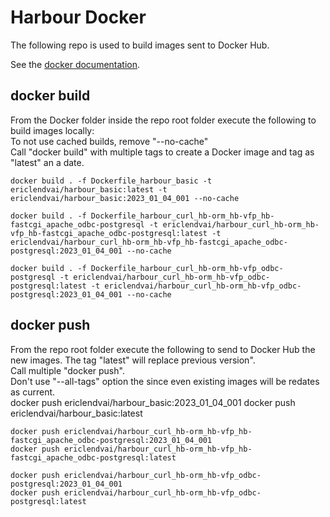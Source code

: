 # Harbour Docker

The following repo is used to build images sent to Docker Hub.   

See the [docker documentation](https://docs.docker.com/engine/reference/commandline/build/).

## docker build
From the Docker folder inside the repo root folder execute the following to build images locally:   
To not use cached builds, remove "--no-cache"   
Call "docker build" with multiple tags to create a Docker image and tag as "latest" an a date.   

    docker build . -f Dockerfile_harbour_basic -t ericlendvai/harbour_basic:latest -t ericlendvai/harbour_basic:2023_01_04_001 --no-cache   

    docker build . -f Dockerfile_harbour_curl_hb-orm_hb-vfp_hb-fastcgi_apache_odbc-postgresql -t ericlendvai/harbour_curl_hb-orm_hb-vfp_hb-fastcgi_apache_odbc-postgresql:latest -t ericlendvai/harbour_curl_hb-orm_hb-vfp_hb-fastcgi_apache_odbc-postgresql:2023_01_04_001 --no-cache   

    docker build . -f Dockerfile_harbour_curl_hb-orm_hb-vfp_odbc-postgresql -t ericlendvai/harbour_curl_hb-orm_hb-vfp_odbc-postgresql:latest -t ericlendvai/harbour_curl_hb-orm_hb-vfp_odbc-postgresql:2023_01_04_001 --no-cache   

## docker push
From the repo root folder execute the following to send to Docker Hub the new images. The tag "latest" will replace previous version".   
Call multiple "docker push".   
Don't use "--all-tags" option the since even existing images will be redates as current.   
    docker push ericlendvai/harbour_basic:2023_01_04_001
    docker push ericlendvai/harbour_basic:latest

    docker push ericlendvai/harbour_curl_hb-orm_hb-vfp_hb-fastcgi_apache_odbc-postgresql:2023_01_04_001
    docker push ericlendvai/harbour_curl_hb-orm_hb-vfp_hb-fastcgi_apache_odbc-postgresql:latest

    docker push ericlendvai/harbour_curl_hb-orm_hb-vfp_odbc-postgresql:2023_01_04_001
    docker push ericlendvai/harbour_curl_hb-orm_hb-vfp_odbc-postgresql:latest

